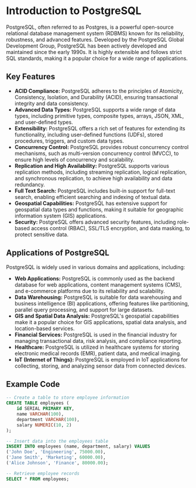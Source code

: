 # Introduction to PostgreSQL

PostgreSQL, often referred to as Postgres, is a powerful open-source relational database management system (RDBMS) known for its reliability, robustness, and advanced features. Developed by the PostgreSQL Global Development Group, PostgreSQL has been actively developed and maintained since the early 1990s. It is highly extensible and follows strict SQL standards, making it a popular choice for a wide range of applications.

## Key Features

- **ACID Compliance:** PostgreSQL adheres to the principles of Atomicity, Consistency, Isolation, and Durability (ACID), ensuring transactional integrity and data consistency.
- **Advanced Data Types:** PostgreSQL supports a wide range of data types, including primitive types, composite types, arrays, JSON, XML, and user-defined types.
- **Extensibility:** PostgreSQL offers a rich set of features for extending its functionality, including user-defined functions (UDFs), stored procedures, triggers, and custom data types.
- **Concurrency Control:** PostgreSQL provides robust concurrency control mechanisms, such as multi-version concurrency control (MVCC), to ensure high levels of concurrency and scalability.
- **Replication and High Availability:** PostgreSQL supports various replication methods, including streaming replication, logical replication, and synchronous replication, to achieve high availability and data redundancy.
- **Full Text Search:** PostgreSQL includes built-in support for full-text search, enabling efficient searching and indexing of textual data.
- **Geospatial Capabilities:** PostgreSQL has extensive support for geospatial data types and functions, making it suitable for geographic information system (GIS) applications.
- **Security:** PostgreSQL offers advanced security features, including role-based access control (RBAC), SSL/TLS encryption, and data masking, to protect sensitive data.

## Applications of PostgreSQL

PostgreSQL is widely used in various domains and applications, including:

- **Web Applications:** PostgreSQL is commonly used as the backend database for web applications, content management systems (CMS), and e-commerce platforms due to its reliability and scalability.
- **Data Warehousing:** PostgreSQL is suitable for data warehousing and business intelligence (BI) applications, offering features like partitioning, parallel query processing, and support for large datasets.
- **GIS and Spatial Data Analysis:** PostgreSQL's geospatial capabilities make it a popular choice for GIS applications, spatial data analysis, and location-based services.
- **Financial Services:** PostgreSQL is used in the financial industry for managing transactional data, risk analysis, and compliance reporting.
- **Healthcare:** PostgreSQL is utilized in healthcare systems for storing electronic medical records (EMR), patient data, and medical imaging.
- **IoT (Internet of Things):** PostgreSQL is employed in IoT applications for collecting, storing, and analyzing sensor data from connected devices.

## Example Code

```sql
-- Create a table to store employee information
CREATE TABLE employees (
    id SERIAL PRIMARY KEY,
    name VARCHAR(100),
    department VARCHAR(100),
    salary NUMERIC(10, 2)
);

-- Insert data into the employees table
INSERT INTO employees (name, department, salary) VALUES
('John Doe', 'Engineering', 75000.00),
('Jane Smith', 'Marketing', 60000.00),
('Alice Johnson', 'Finance', 80000.00);

-- Retrieve employee records
SELECT * FROM employees;
```